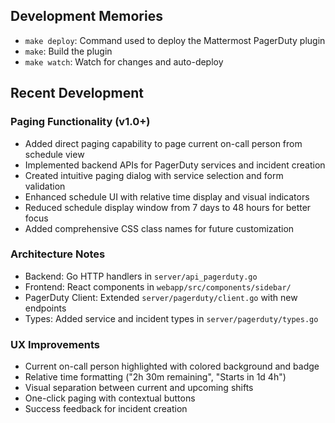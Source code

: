 ## Development Memories

- `make deploy`: Command used to deploy the Mattermost PagerDuty plugin
- `make`: Build the plugin
- `make watch`: Watch for changes and auto-deploy

## Recent Development

### Paging Functionality (v1.0+)
- Added direct paging capability to page current on-call person from schedule view
- Implemented backend APIs for PagerDuty services and incident creation
- Created intuitive paging dialog with service selection and form validation
- Enhanced schedule UI with relative time display and visual indicators
- Reduced schedule display window from 7 days to 48 hours for better focus
- Added comprehensive CSS class names for future customization

### Architecture Notes
- Backend: Go HTTP handlers in `server/api_pagerduty.go` 
- Frontend: React components in `webapp/src/components/sidebar/`
- PagerDuty Client: Extended `server/pagerduty/client.go` with new endpoints
- Types: Added service and incident types in `server/pagerduty/types.go`

### UX Improvements
- Current on-call person highlighted with colored background and badge
- Relative time formatting ("2h 30m remaining", "Starts in 1d 4h")
- Visual separation between current and upcoming shifts
- One-click paging with contextual buttons
- Success feedback for incident creation
